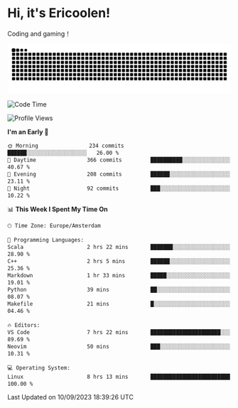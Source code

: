 # Hi, it's Ericoolen!
Coding and gaming！

<picture>
  <source media="(prefers-color-scheme: dark)" srcset="https://raw.githubusercontent.com/Eric-Song-Nop/Eric-Song-Nop/output/github-contribution-grid-snake-dark.svg">
  <source media="(prefers-color-scheme: light)" srcset="https://raw.githubusercontent.com/Eric-Song-Nop/Eric-Song-Nop/output/github-contribution-grid-snake.svg">
  <img alt="github contribution grid snake animation" src="https://raw.githubusercontent.com/Eric-Song-Nop/Eric-Song-Nop/output/github-contribution-grid-snake.svg">
</picture>

<!--START_SECTION:waka-->
![Code Time](http://img.shields.io/badge/Code%20Time-984%20hrs%2022%20mins-blue)

![Profile Views](http://img.shields.io/badge/Profile%20Views-0-blue)

**I'm an Early 🐤** 

```text
🌞 Morning                234 commits         ██████░░░░░░░░░░░░░░░░░░░   26.00 % 
🌆 Daytime                366 commits         ██████████░░░░░░░░░░░░░░░   40.67 % 
🌃 Evening                208 commits         ██████░░░░░░░░░░░░░░░░░░░   23.11 % 
🌙 Night                  92 commits          ███░░░░░░░░░░░░░░░░░░░░░░   10.22 % 
```


📊 **This Week I Spent My Time On** 

```text
🕑︎ Time Zone: Europe/Amsterdam

💬 Programming Languages: 
Scala                    2 hrs 22 mins       ███████░░░░░░░░░░░░░░░░░░   28.90 % 
C++                      2 hrs 5 mins        ██████░░░░░░░░░░░░░░░░░░░   25.36 % 
Markdown                 1 hr 33 mins        █████░░░░░░░░░░░░░░░░░░░░   19.01 % 
Python                   39 mins             ██░░░░░░░░░░░░░░░░░░░░░░░   08.07 % 
Makefile                 21 mins             █░░░░░░░░░░░░░░░░░░░░░░░░   04.46 % 

🔥 Editors: 
VS Code                  7 hrs 22 mins       ██████████████████████░░░   89.69 % 
Neovim                   50 mins             ███░░░░░░░░░░░░░░░░░░░░░░   10.31 % 

💻 Operating System: 
Linux                    8 hrs 13 mins       █████████████████████████   100.00 % 
```


 Last Updated on 10/09/2023 18:39:26 UTC
<!--END_SECTION:waka-->
